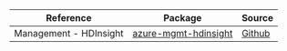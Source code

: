 | Reference | Package | Source |
|---|---|---|
|Management - HDInsight|[azure-mgmt-hdinsight](https://repo1.maven.org/maven2/com/microsoft/azure/hdinsight/v2018_06_01_preview/azure-mgmt-hdinsight)|[Github](https://github.com/Azure/azure-sdk-for-java)|
